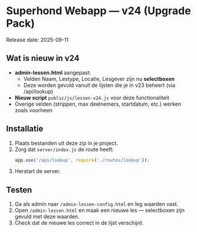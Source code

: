 # Superhond Webapp — v24 (Upgrade Pack)
Release date: 2025-09-11

## Wat is nieuw in v24
- **admin-lessen.html** aangepast:
  - Velden Naam, Lestype, Locatie, Lesgever zijn nu **selectboxen**
  - Deze worden gevuld vanuit de lijsten die je in v23 beheert (via /api/lookup)
- **Nieuw script** `public/js/lessen-v24.js` voor deze functionaliteit
- Overige velden (strippen, max deelnemers, startdatum, etc.) werken zoals voorheen

## Installatie
1. Plaats bestanden uit deze zip in je project.
2. Zorg dat `server/index.js` de route heeft:
   ```js
   app.use('/api/lookup', require('./routes/lookup'));
   ```
3. Herstart de server.

## Testen
1. Ga als admin naar `/admin-lessen-config.html` en leg waarden vast.
2. Open `/admin-lessen.html` en maak een nieuwe les — selectboxen zijn gevuld met deze waarden.
3. Check dat de nieuwe les correct in de lijst verschijnt.
